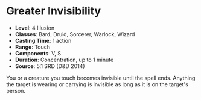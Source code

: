 # Greater Invisibility

- **Level**: 4 Illusion
- **Classes**: Bard, Druid, Sorcerer, Warlock, Wizard
- **Casting Time**: 1 action
- **Range**: Touch
- **Components**: V, S
- **Duration**: Concentration, up to 1 minute
- **Source**: 5.1 SRD (D&D 2014)

You or a creature you touch becomes invisible until the spell ends. Anything the target is wearing or carrying is invisible as long as it is on the target's person.

